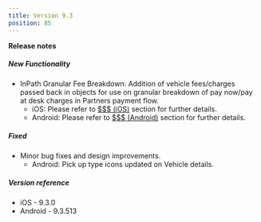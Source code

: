 ```yaml
---
title: Version 9.3
position: 85
---
```


**Release notes**  

##### New Functionality
* InPath Granular Fee Breakdown: Addition of vehicle fees/charges passed back in objects for use on granular breakdown of pay now/pay at desk charges in Partners payment flow.
    * iOS: Please refer to <a href="https://cartrawler.github.io/#section_iosreservations" target="_blank">$$$ (iOS)</a> section for further details.
    * Android: Please refer to <a href="https://cartrawler.github.io/#section_androidreservations" target="_blank">$$$ (Android)</a> section for further details.
      
##### Fixed
* Minor bug fixes and design improvements.
    * Android: Pick up type icons updated on Vehicle details.
    
##### Version reference 
* iOS - 9.3.0
* Android - 9.3.513